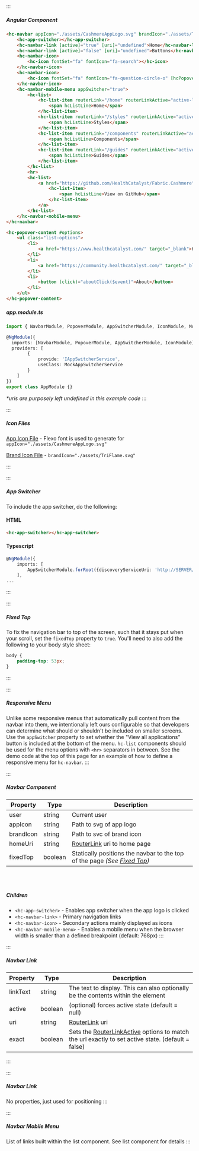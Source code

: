 :::
##### Angular Component

``` html
<hc-navbar appIcon="./assets/CashmereAppLogo.svg" brandIcon="./assets/TriFlame.svg" user="Christine K." [homeUri]="undefined"  [fixedTop]="false">
    <hc-app-switcher></hc-app-switcher>
    <hc-navbar-link [active]="true" [uri]="undefined">Home</hc-navbar-link>
    <hc-navbar-link [active]="false" [uri]="undefined">Buttons</hc-navbar-link>
    <hc-navbar-icon>
        <hc-icon fontSet="fa" fontIcon="fa-search"></hc-icon>
    </hc-navbar-icon>
    <hc-navbar-icon>
        <hc-icon fontSet="fa" fontIcon="fa-question-circle-o" [hcPopover]="options" popperPlacement="bottom"></hc-icon>
    </hc-navbar-icon>
    <hc-navbar-mobile-menu appSwitcher="true">
        <hc-list>
            <hc-list-item routerLink="/home" routerLinkActive="active-link">
                <span hcListLine>Home</span>
            </hc-list-item>
            <hc-list-item routerLink="/styles" routerLinkActive="active-link">
                <span hcListLine>Styles</span>
            </hc-list-item>
            <hc-list-item routerLink="/components" routerLinkActive="active-link">
                <span hcListLine>Components</span>
            </hc-list-item>
            <hc-list-item routerLink="/guides" routerLinkActive="active-link">
                <span hcListLine>Guides</span>
            </hc-list-item>
        </hc-list>
        <hr>
        <hc-list>
            <a href="https://github.com/HealthCatalyst/Fabric.Cashmere">
                <hc-list-item>
                    <span hcListLine>View on GitHub</span>
                </hc-list-item>
            </a>
        </hc-list>
    </hc-navbar-mobile-menu>
</hc-navbar>

<hc-popover-content #options>
    <ul class="list-options">
        <li>
            <a href="https://www.healthcatalyst.com/" target="_blank">Health Catalyst</a>
        </li>
        <li>
            <a href="https://community.healthcatalyst.com/" target="_blank">Health Catalyst Community</a>
        </li>
        <li>
            <button (click)="aboutClick($event)">About</button>
        </li>
    </ul>
</hc-popover-content>
```
##### app.module.ts

``` typescript
import { NavbarModule, PopoverModule, AppSwitcherModule, IconModule, MockAppSwitcherService, ListModule} from '@healthcatalyst/cashmere';

@NgModule({
  imports: [NavbarModule, PopoverModule, AppSwitcherModule, IconModule],
  providers: [
        {
            provide: 'IAppSwitcherService',
            useClass: MockAppSwitcherService
        }
    ]
})
export class AppModule {}
```
_*uris are purposely left undefined in this example code_
:::


::: 
##### Icon Files

[App Icon File](https://raw.githubusercontent.com/HealthCatalyst/Fabric.Cashmere/master/docs/assets/CashmereAppLogo.svg) - Flexo font is used to generate  for `appIcon="./assets/CashmereAppLogo.svg"`

[Brand Icon File](https://raw.githubusercontent.com/HealthCatalyst/Fabric.Cashmere/master/docs/assets/TriFlame.svg) -  `brandIcon="./assets/TriFlame.svg"`

:::

:::
##### App Switcher

To include the app switcher, do the following:

#### HTML

``` html
<hc-app-switcher></hc-app-switcher>
```

#### Typescript

``` typescript
@NgModule({
    imports: [
        AppSwitcherModule.forRoot({discoveryServiceUri: 'http://SERVER/DiscoveryService'})
    ],
...
```
:::

:::
##### Fixed Top

To fix the navigation bar to top of the screen, such that it stays put when your scroll, set the `fixedTop` property to `true`. You'll need to also add the following to your body style sheet:

``` css
body {
    padding-top: 53px;
}
```
:::

:::
##### Responsive Menu

Unlike some responsive menus that automatically pull content from the navbar into them, we intentionally left ours configurable so that developers can determine what should or shouldn't be included on smaller screens. Use the `appSwitcher` property to set whether the "View all applications" button is included at the bottom of the menu. `hc-list` components should be used for the menu options with `<hr>` separators in between. See the demo code at the top of this page for an example of how to define a responsive menu for `hc-navbar`.
:::

:::
##### Navbar Component 

| Property | Type | Description |
| - | - | - |
|user|string|Current user|
|appIcon|string|Path to svg of app logo|
|brandIcon|string|Path to svc of brand icon|
|homeUri|string|[RouterLink](https://angular.io/api/router/RouterLink) uri to home page|
|fixedTop|boolean|Statically positions the navbar to the top of the page _(See [Fixed Top](#fixedtop))_|

<br><br>

##### Children 

- `<hc-app-switcher>` - Enables app switcher when the app logo is clicked
- `<hc-navbar-link>` - Primary navigation links
- `<hc-navbar-icon>` - Secondary actions mainly displayed as icons
- `<hc-navbar-mobile-menu>` - Enables a mobile menu when the browser width is smaller than a defined breakpoint (default: 768px)
:::

:::
##### Navbar Link

| Property | Type | Description |
| - | - | - |
|linkText|string|The text to display. This can also optionally be the contents within the element|
|active|boolean|(optional) forces active state (default = null)|
|uri|string|[RouterLink](https://angular.io/api/router/RouterLink) uri|
|exact|boolean|Sets the [RouterLinkActive](https://angular.io/api/router/RouterLinkActive#description) options to match the url exactly to set active state. (default = false)|
:::

:::
##### Navbar Link

No properties, just used for positioning
:::

:::
##### Navbar Mobile Menu

List of links built within the list component. See list component for details
:::